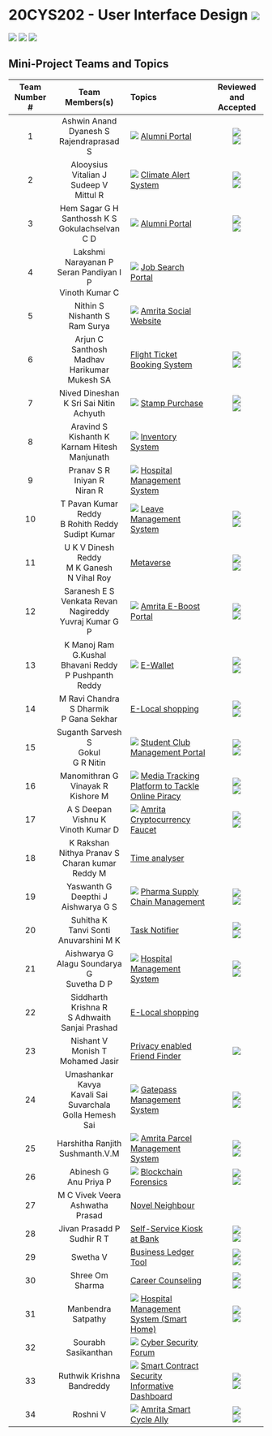 # 20CYS202 - User Interface Design ![](https://img.shields.io/badge/-Live-brightgreen)
![](https://img.shields.io/badge/Batch-21CYS-lightgreen) ![](https://img.shields.io/badge/UG-blue) ![](https://img.shields.io/badge/Subject-UID-blue)

## Mini-Project Teams and Topics

| Team Number # | Team Members(s) | Topics | Reviewed and Accepted | 
|:-------------:|:---------------:|:------|:-----------------------:|
| 1 | Ashwin Anand <br> Dyanesh S <br> Rajendraprasad S |  ![](https://img.shields.io/badge/Dept-blue) [Alumni Portal](Mini-Project/1) | ![](https://img.shields.io/badge/Accepted-green) <br/>  ![](https://img.shields.io/badge/Minor_Corrections-purple) | 
| 2 | Alooysius Vitalian J <br> Sudeep V <br> Mittul R | ![](https://img.shields.io/badge/BRIG-purple) [Climate Alert System](Mini-Project/2) | ![](https://img.shields.io/badge/Accepted-green) <br/>  ![](https://img.shields.io/badge/Major_Corrections-tomato) |
| 3 | Hem Sagar G H <br> Santhossh K S <br> Gokulachselvan C D | ![](https://img.shields.io/badge/Dept-blue) [Alumni Portal](Mini-Project/3) | ![](https://img.shields.io/badge/Accepted-green) <br/>  ![](https://img.shields.io/badge/Minor_Corrections-purple) |
| 4 | Lakshmi Narayanan P <br> Seran Pandiyan I P <br> Vinoth Kumar C| ![](https://img.shields.io/badge/Dept-blue) [Job Search Portal](Mini-Project/4) |
| 5 | Nithin S <br> Nishanth S <br> Ram Surya | ![](https://img.shields.io/badge/Univ-darkblue) [Amrita Social Website](Mini-Project/5) |
| 6 | Arjun C Santhosh <br> Madhav Harikumar <br> Mukesh SA | [Flight Ticket Booking System](Mini-Project/6) | ![](https://img.shields.io/badge/Accepted-green) <br/>  ![](https://img.shields.io/badge/Major_Corrections-tomato) |
| 7 | Nived Dineshan <br> K Sri Sai Nitin <br> Achyuth | ![](https://img.shields.io/badge/BRIG-purple) [Stamp Purchase](Mini-Project/7) | ![](https://img.shields.io/badge/Accepted-green) <br/>  ![](https://img.shields.io/badge/Major_Corrections-tomato) |
| 8 | Aravind S <br> Kishanth K <br> Karnam Hitesh Manjunath | ![](https://img.shields.io/badge/BRIG-purple) [Inventory System](Mini-Project/8) |
| 9 | Pranav S R <br> Iniyan R <br> Niran  R | ![](https://img.shields.io/badge/BRIG-purple) [Hospital Management System](Mini-Project/9) |
| 10 | T Pavan Kumar Reddy <br> B Rohith Reddy <br> Sudipt Kumar | ![](https://img.shields.io/badge/BRIG-purple) [Leave Management System](Mini-Project/10) | ![](https://img.shields.io/badge/Accepted-green) <br/>  ![](https://img.shields.io/badge/Major_Corrections-tomato) 
| 11 | U K V Dinesh Reddy <br> M K Ganesh <br> N Vihal Roy | [Metaverse](Mini-Project/11) | ![](https://img.shields.io/badge/Accepted-green) <br/>  ![](https://img.shields.io/badge/Major_Corrections-tomato) |
| 12 | Saranesh E S <br> Venkata Revan Nagireddy <br> Yuvraj Kumar G P | ![](https://img.shields.io/badge/Univ-darkblue) [Amrita E-Boost Portal](Mini-Project/12) | ![](https://img.shields.io/badge/Accepted-green) <br/>  ![](https://img.shields.io/badge/Minor_Corrections-purple) |
| 13 | K Manoj Ram <br> G.Kushal Bhavani Reddy <br> P Pushpanth Reddy | ![](https://img.shields.io/badge/Univ-darkblue) [E-Wallet](Mini-Project/13) | ![](https://img.shields.io/badge/Accepted-green) <br/>  ![](https://img.shields.io/badge/Major_Corrections-tomato) |
| 14 | M Ravi Chandra <br> S Dharmik <br> P Gana Sekhar| [E-Local shopping](Mini-Project/14) | ![](https://img.shields.io/badge/Accepted-green) <br/>  ![](https://img.shields.io/badge/Minor_Corrections-purple)
| 15 | Suganth Sarvesh S <br> Gokul <br> G R Nitin | ![](https://img.shields.io/badge/Univ-darkblue) [Student Club Management Portal](Mini-Project/15) | ![](https://img.shields.io/badge/Accepted-green) <br/>  ![](https://img.shields.io/badge/Minor_Corrections-purple) |
| 16 | Manomithran G <br> Vinayak R <br> Kishore M | ![](https://img.shields.io/badge/BRIG-purple) [Media Tracking Platform to Tackle Online Piracy](Mini-Project/16)  |  ![](https://img.shields.io/badge/Accepted-green) <br/>  ![](https://img.shields.io/badge/Minor_Corrections-purple) |
| 17 | A S Deepan <br> Vishnu K <br> Vinoth Kumar D | ![](https://img.shields.io/badge/BRIG-purple) [Amrita Cryptocurrency Faucet](Mini-Project/17) | ![](https://img.shields.io/badge/Accepted-green) <br/>  ![](https://img.shields.io/badge/Major_Corrections-tomato) |
| 18 | K Rakshan <br> Nithya Pranav S <br> Charan kumar Reddy M | [Time analyser](Mini-Project/18) |
| 19 | Yaswanth G <br> Deepthi J <br> Aishwarya G S | ![](https://img.shields.io/badge/BRIG-purple) [Pharma Supply Chain Management](Mini-Project/19) | ![](https://img.shields.io/badge/Accepted-green) <br/>  ![](https://img.shields.io/badge/Minor_Corrections-purple) | 
| 20 | Suhitha K <br> Tanvi Sonti <br> Anuvarshini M K | [Task Notifier](Mini-Project/20) | ![](https://img.shields.io/badge/Accepted-green) <br/>  ![](https://img.shields.io/badge/Minor_Corrections-purple) |
| 21 | Aishwarya G <br> Alagu Soundarya G <br> Suvetha D P | ![](https://img.shields.io/badge/BRIG-purple) [Hospital Management System](Mini-Project/21) | ![](https://img.shields.io/badge/Accepted-green) <br/>  ![](https://img.shields.io/badge/Minor_Corrections-purple) |
| 22 | Siddharth Krishna R <br> S Adhwaith <br> Sanjai Prashad | [E-Local shopping](Mini-Project/22) |
| 23 | Nishant V <br> Monish T <br> Mohamed Jasir | [Privacy enabled Friend Finder](Mini-Project/23) | ![](https://img.shields.io/badge/Revision_Suggested-orange) |
| 24 | Umashankar Kavya <br> Kavali Sai Suvarchala <br> Golla Hemesh Sai | ![](https://img.shields.io/badge/Univ-darkblue) [Gatepass Management System](Mini-Project/24) | ![](https://img.shields.io/badge/Accepted-green) <br/>  ![](https://img.shields.io/badge/Major_Corrections-tomato) |
| 25 | Harshitha Ranjith <br> Sushmanth.V.M | ![](https://img.shields.io/badge/Univ-darkblue) [Amrita Parcel Management System](Mini-Project/25) |  ![](https://img.shields.io/badge/Accepted-green) <br/>  ![](https://img.shields.io/badge/Minor_Corrections-purple) |
| 26 | Abinesh G <br> Anu Priya P | ![](https://img.shields.io/badge/BRIG-purple) [Blockchain Forensics](Mini-Project/26) | ![](https://img.shields.io/badge/Accepted-green) <br/>  ![](https://img.shields.io/badge/Major_Corrections-tomato) | 
| 27 | M C Vivek Veera <br> Ashwatha Prasad | [Novel Neighbour](Mini-Project/27) |
| 28 | Jivan Prasadd P <br> Sudhir R T | [Self-Service Kiosk at Bank](Mini-Project/28) | ![](https://img.shields.io/badge/Accepted-green) <br/>  ![](https://img.shields.io/badge/Major_Corrections-tomato) |
| 29 | Swetha V | [Business Ledger Tool](Mini-Project/29) | ![](https://img.shields.io/badge/Accepted-green) <br/>  ![](https://img.shields.io/badge/Major_Corrections-tomato) |
| 30 | Shree Om Sharma | [Career Counseling](Mini-Project/30) | ![](https://img.shields.io/badge/Accepted-green) <br/>  ![](https://img.shields.io/badge/Major_Corrections-tomato) |
| 31 | Manbendra Satpathy | ![](https://img.shields.io/badge/BRIG-purple) [Hospital Management System (Smart Home)](Mini-Project/31) | ![](https://img.shields.io/badge/Accepted-green) <br/> ![](https://img.shields.io/badge/Minor_Corrections-purple) | 
| 32 | Sourabh Sasikanthan | ![](https://img.shields.io/badge/Dept-blue) [Cyber Security Forum](Mini-Project/32) |
| 33 | Ruthwik Krishna Bandreddy | ![](https://img.shields.io/badge/BRIG-purple) [Smart Contract Security Informative Dashboard](Mini-Project/33) | ![](https://img.shields.io/badge/Accepted-green) <br/>  ![](https://img.shields.io/badge/Minor_Corrections-purple) | 
| 34 | Roshni V | ![](https://img.shields.io/badge/BRIG-purple) [Amrita Smart Cycle Ally](Mini-Project/34) | ![](https://img.shields.io/badge/Accepted-green) <br/>  ![](https://img.shields.io/badge/Minor_Corrections-purple) | 

